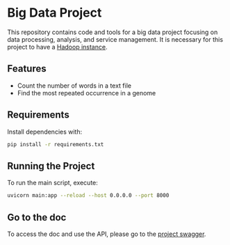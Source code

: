 # Big Data Project
This repository contains code and tools for a big data project focusing on data processing, analysis, and service management.
It is necessary for this project to have a [Hadoop instance](https://hadoop.apache.org/).

## Features
- Count the number of words in a text file
- Find the most repeated occurrence in a genome

## Requirements
Install dependencies with:
```bash
pip install -r requirements.txt
```

## Running the Project
To run the main script, execute:
```bash
uvicorn main:app --reload --host 0.0.0.0 --port 8000
```

## Go to the doc
To access the doc and use the API, please go to the [project swagger](http://localhost:8000/docs).
